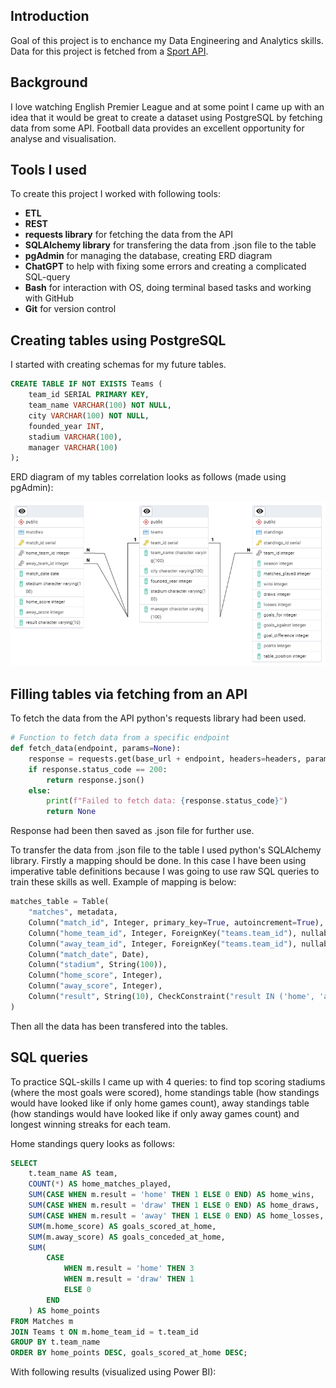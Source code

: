 ## Introduction

Goal of this project is to enchance my Data Engineering and Analytics skills. Data for this project is fetched from a [Sport API](https://dashboard.api-football.com/).

## Background

I love watching English Premier League and at some point I came up with an idea that it would be great to create a dataset using PostgreSQL by fetching data from some API. Football data provides an excellent opportunity for analyse and visualisation.

## Tools I used

To create this project I worked with following tools:

- **ETL**
- **REST**
- **requests library** for fetching the data from the API
- **SQLAlchemy library** for transfering the data from .json file to the table
- **pgAdmin** for managing the database, creating ERD diagram
- **ChatGPT** to help with fixing some errors and creating a complicated SQL-query
- **Bash** for interaction with OS, doing terminal based tasks and working with GitHub
- **Git** for version control

## Creating tables using PostgreSQL

I started with creating schemas for my future tables.

```sql
CREATE TABLE IF NOT EXISTS Teams (
    team_id SERIAL PRIMARY KEY,
    team_name VARCHAR(100) NOT NULL,
    city VARCHAR(100) NOT NULL,
    founded_year INT,
    stadium VARCHAR(100),
    manager VARCHAR(100)
);
```

ERD diagram of my tables correlation looks as follows (made using pgAdmin):

![ERD diagram](img/ERD.png)

## Filling tables via fetching from an API

To fetch the data from the API python's requests library had been used.

```python
# Function to fetch data from a specific endpoint
def fetch_data(endpoint, params=None):
    response = requests.get(base_url + endpoint, headers=headers, params=params)
    if response.status_code == 200:
        return response.json()
    else:
        print(f"Failed to fetch data: {response.status_code}")
        return None
```

Response had been then saved as .json file for further use.

To transfer the data from .json file to the table I used python's SQLAlchemy library.
Firstly a mapping should be done. In this case I have been using imperative table definitions because I was going to use raw SQL queries to train these skills as well. Example of mapping is below:

```python
matches_table = Table(
    "matches", metadata,
    Column("match_id", Integer, primary_key=True, autoincrement=True),
    Column("home_team_id", Integer, ForeignKey("teams.team_id"), nullable=False),
    Column("away_team_id", Integer, ForeignKey("teams.team_id"), nullable=False),
    Column("match_date", Date),
    Column("stadium", String(100)),
    Column("home_score", Integer),
    Column("away_score", Integer),
    Column("result", String(10), CheckConstraint("result IN ('home', 'away', 'draw')"))
)
```

Then all the data has been transfered into the tables.

## SQL queries

To practice SQL-skills I came up with 4 queries: to find top scoring stadiums (where the most goals were scored), home standings table (how standings would have looked like if only home games count), away standings table (how standings would have looked like if only away games count) and longest winning streaks for each team.

Home standings query looks as follows:

```sql
SELECT
    t.team_name AS team,
    COUNT(*) AS home_matches_played,
    SUM(CASE WHEN m.result = 'home' THEN 1 ELSE 0 END) AS home_wins,
    SUM(CASE WHEN m.result = 'draw' THEN 1 ELSE 0 END) AS home_draws,
    SUM(CASE WHEN m.result = 'away' THEN 1 ELSE 0 END) AS home_losses,
    SUM(m.home_score) AS goals_scored_at_home,
    SUM(m.away_score) AS goals_conceded_at_home,
    SUM(
        CASE
            WHEN m.result = 'home' THEN 3
            WHEN m.result = 'draw' THEN 1
            ELSE 0
        END
    ) AS home_points
FROM Matches m
JOIN Teams t ON m.home_team_id = t.team_id
GROUP BY t.team_name
ORDER BY home_points DESC, goals_scored_at_home DESC;
```

With following results (visualized using Power BI):
